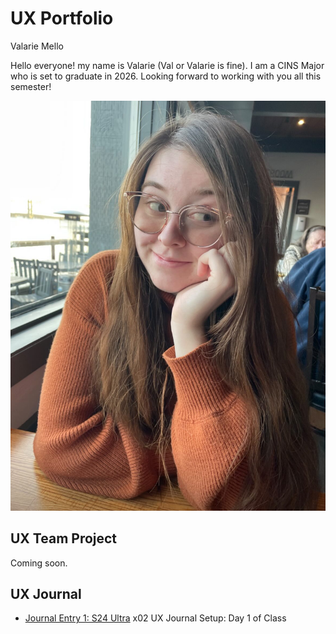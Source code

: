 # UX Portfolio

Valarie Mello

Hello everyone! my name is Valarie (Val or Valarie is fine). 
I am a CINS Major who is set to graduate in 2026. Looking forward to working with you all this semester!

![alt text](assets/423599969_1150559096127029_7343900481832143646_n.jpg)




## UX Team Project

Coming soon.

## UX Journal
* [Journal Entry 1: S24 Ultra](j01/)
x02 UX Journal Setup: Day 1 of Class

